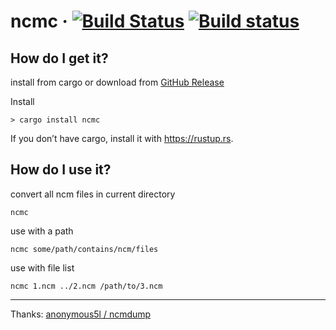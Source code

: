# ncmc &middot; [![Build Status](https://travis-ci.org/hufan-akari/ncmc.svg?branch=master)](https://travis-ci.org/hufan-akari/ncmc) [![Build status](https://ci.appveyor.com/api/projects/status/sfo0e6dr9tga6tjr?svg=true)](https://ci.appveyor.com/project/hufan-akari/ncmc)

## How do I get it?

install from cargo or download from [GitHub Release](https://github.com/hufan-akari/ncmc/releases)

Install

```
> cargo install ncmc
```

If you don’t have cargo, install it with
https://rustup.rs.

## How do I use it?

convert all ncm files in current directory

```
ncmc
```

use with a path

```
ncmc some/path/contains/ncm/files
```

use with file list

```
ncmc 1.ncm ../2.ncm /path/to/3.ncm
```

---

Thanks: [anonymous5l / ncmdump](https://github.com/anonymous5l/ncmdump)
